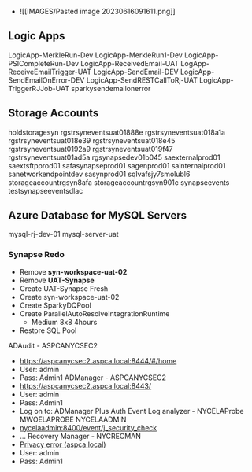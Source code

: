 * ![[IMAGES/Pasted image 20230616091611.png]]

##  Logic Apps
LogicApp-MerkleRun-Dev
LogicApp-MerkleRun1-Dev
LogicApp-PSICompleteRun-Dev
LogicApp-ReceivedEmail-UAT
LogApp-ReceiveEmailTrigger-UAT
LogicApp-SendEmail-DEV
LogicApp-SendEmailOnError-DEV
LogicApp-SendRESTCallToRj-UAT
LogicApp-TriggerRJJob-UAT
sparkysendemailonerror


## Storage Accounts
holdstoragesyn
rgstrsyneventsuat01888e
rgstrsyneventsuat018a1a
rgstrsyneventsuat018e39
rgstrsyneventsuat018e45
rgstrsyneventsuat0192a9
rgstrsyneventsuat019f47
rgstrsyneventsuat01ad5a
rgsynapsedev01b045
saexternalprod01
saextsftpprod01
safasynapseprod01
sagenprod01
sainternalprod01
sanetworkendpointdev
sasynprod01
sqlvafsjy7smolubl6
storageaccountrgsyn8afa
storageaccountrgsyn901c
synapseevents
testsynapseeventsdlac


## Azure Database for MySQL Servers
mysql-rj-dev-01
mysql-server-uat


### Synapse Redo
* Remove **syn-workspace-uat-02**
* Remove **UAT-Synapse**
* Create UAT-Synapse Fresh
* Create syn-workspace-uat-02
* Create SparkyDQPool
* Create ParallelAutoResolveIntegrationRuntime
	* Medium 8x8 4hours
* Restore SQL Pool



ADAudit - ASPCANYCSEC2
* https://aspcanycsec2.aspca.local:8444/#/home
* User: admin
* Pass: Admin1
ADManager - ASPCANYCSEC2
* https://aspcanycsec2.aspca.local:8443/
* User: admin
* Pass: Admin1
* Log on to: ADManager Plus Auth
Event Log analyzer - NYCELAProbe MWOELAPROBE NYCELAADMIN
* [nycelaadmin:8400/event/j_security_check](http://nycelaadmin:8400/event/j_security_check)
* ...
Recovery Manager - NYCRECMAN
* [Privacy error (aspca.local)](https://nycrecman.aspca.local:8558/)
* User: admin
* Pass: Admin1